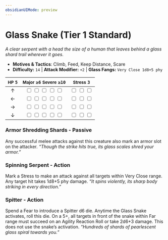 ```yaml
---
obsidianUIMode: preview
---
```

# Glass Snake (Tier 1 Standard)

*A clear serpent with a head the size of a human that leaves behind a glass shard trail wherever it goes.*

- **Motives & Tactics**: Climb, Feed, Keep Distance, Scare
- **Difficulty:** `14` | **Attack Modifier:** `+2` | **Glass Fangs:** `Very Close 1d8+5 phy`

| <small>HP</small> `5` | <small>Major</small> `≥6` <small>Severe</small> `≥10` | <small>Stress</small> `3` |
|:-:|:-:|:-:|
| ↑ |  <input type="checkbox" unchecked id="0cfa2509"> <input type="checkbox" unchecked id="77f2ea96"> <input type="checkbox" unchecked id="bfaad435"> <input type="checkbox" unchecked id="dfb1dcac"> <input type="checkbox" unchecked id="380ede6b"> |  <input type="checkbox" unchecked id="736f21dd"> <input type="checkbox" unchecked id="7179b031"> <input type="checkbox" unchecked id="f1d113e1"> |
| ← |  <input type="checkbox" unchecked id="4a328b2e"> <input type="checkbox" unchecked id="a638eab5"> <input type="checkbox" unchecked id="5d059fbb"> <input type="checkbox" unchecked id="5cd1936f"> <input type="checkbox" unchecked id="8de5017e"> |  <input type="checkbox" unchecked id="e63f97f8"> <input type="checkbox" unchecked id="5a9c5fea"> <input type="checkbox" unchecked id="8607ce88"> |
| → |  <input type="checkbox" unchecked id="a194d2e2"> <input type="checkbox" unchecked id="5f29a8a8"> <input type="checkbox" unchecked id="94291550"> <input type="checkbox" unchecked id="dd483404"> <input type="checkbox" unchecked id="83dbdfe3"> |  <input type="checkbox" unchecked id="482706d6"> <input type="checkbox" unchecked id="114e686d"> <input type="checkbox" unchecked id="06319ad3"> |
| ↓ |  <input type="checkbox" unchecked id="56049b84"> <input type="checkbox" unchecked id="0e3d5f76"> <input type="checkbox" unchecked id="804e5c5c"> <input type="checkbox" unchecked id="3e27d323"> <input type="checkbox" unchecked id="88c11d4c"> |  <input type="checkbox" unchecked id="20640bf7"> <input type="checkbox" unchecked id="7011b54d"> <input type="checkbox" unchecked id="addb332a"> |

### Armor Shredding Shards - Passive

Any successful melee attacks against this creature also mark an armor slot on the attacker. *“Though the strike hits true, its glass scales shred your armor.”*

### Spinning Serpent - Action

Mark a Stress to make an attack against all targets within Very Close range. Any target hit takes 1d8+5 phy damage. *“It spins violently, its sharp body striking in every direction.”*

### Spitter - Action

Spend a Fear to introduce a Spitter d6 die. Anytime the Glass Snake activates, roll this die. On a 5+, all targets in front of the snake within Far range must succeed on an Agility Reaction Roll or take 2d6+3 damage. This does not use the snake’s activation. *“Hundreds of shards of pearlescent glass spiral towards you.”*